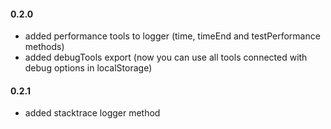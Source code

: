 #### 0.2.0
 * added performance tools to logger (time, timeEnd and testPerformance methods)
 * added debugTools export (now you can use all tools connected with debug options in localStorage)
 
#### 0.2.1
 * added stacktrace logger method